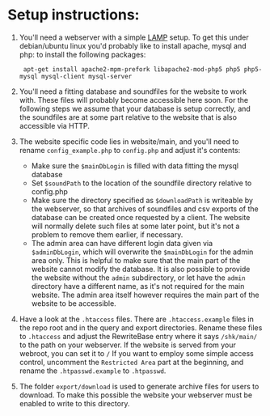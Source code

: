 Setup instructions:
===

1. You'll need a webserver with a simple [LAMP](https://en.wikipedia.org/wiki/LAMP_(software_bundle)) setup.
   To get this under debian/ubuntu linux you'd probably like to install apache, mysql and php:
   to install the following packages:
   ```
    apt-get install apache2-mpm-prefork libapache2-mod-php5 php5 php5-mysql mysql-client mysql-server
   ```

2. You'll need a fitting database and soundfiles for the website to work with.
   These files will probably become accessible here soon.
   For the following steps we assume that your database is setup correctly,
   and the soundfiles are at some part relative to the website that is also accessible via HTTP.

3. The website specific code lies in website/main, and you'll need to rename ``config_example.php`` to ``config.php`` and adjust it's contents:
   * Make sure the ``$mainDbLogin`` is filled with data fitting the mysql database
   * Set ``$soundPath`` to the location of the soundfile directory relative to config.php
   * Make sure the directory specified as ``$downloadPath`` is writeable by the webserver,
     so that archives of soundfiles and csv exports of the database can be created once requested by a client.
     The website will normally delete such files at some later point,
     but it's not a problem to remove them earlier, if necessary.
   * The admin area can have different login data given via ``$adminDbLogin``,
     which will overwrite the ``$mainDbLogin`` for the admin area only.
     This is helpful to make sure that the main part of the website cannot modify the database.
     It is also possible to provide the website without the ``admin`` subdirectory,
     or let have the ``admin`` directory have a different name, as it's not required for the main website.
     The admin area itself however requires the main part of the website to be accessible.

4. Have a look at the ``.htaccess`` files.
   There are ``.htaccess.example`` files in the repo root and in the query and export directories.
   Rename these files to ``.htaccess`` and adjust the RewriteBase entry where it says ``/shk/main/``
   to the path on your webserver.
   If the website is served from your webroot, you can set it to ``/``
   If you want to employ some simple access control, uncomment the ``Restricted Area``
   part at the beginning, and rename the ``.htpasswd.example`` to ``.htpasswd``.

5. The folder ``export/download`` is used to generate archive files for users to download.
   To make this possible the website your webserver must be enabled to write to this directory.
